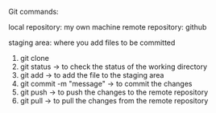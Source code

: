 Git commands: 

local repository: my own machine
remote repository: github

staging area: where you add files to be committed

1. git clone <repository url>
2. git status -> to check the status of the working directory
3. git add <file name> -> to add the file to the staging area
4. git commit -m "message" -> to commit the changes
5. git push -> to push the changes to the remote repository
6. git pull -> to pull the changes from the remote repository
